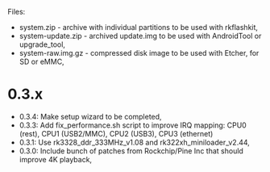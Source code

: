 Files:

- system.zip - archive with individual partitions to be used with rkflashkit,
- system-update.zip - archived update.img to be used with AndroidTool or upgrade_tool,
- system-raw.img.gz - compressed disk image to be used with Etcher, for SD or eMMC,

# 0.3.x

- 0.3.4: Make setup wizard to be completed,
- 0.3.3: Add fix_performance.sh script to improve IRQ mapping: CPU0 (rest), CPU1 (USB2/MMC), CPU2 (USB3), CPU3 (ethernet)
- 0.3.1: Use rk3328_ddr_333MHz_v1.08 and rk322xh_miniloader_v2.44,
- 0.3.0: Include bunch of patches from Rockchip/Pine Inc that should improve 4K playback,

